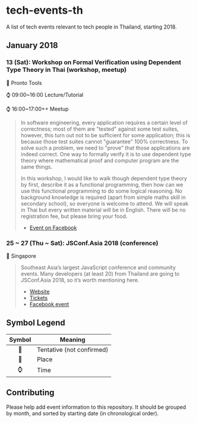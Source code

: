 # tech-events-th
A list of tech events relevant to tech people in Thailand, starting 2018.


## January 2018

### 13 (Sat): Workshop on Formal Verification using Dependent Type Theory in Thai (workshop, meetup)

:round_pushpin: Pronto Tools

:watch: 09:00~16:00 Lecture/Tutorial

:watch: 16:00~17:00++ Meetup

> In software engineering, every application requires a certain level of correctness; most of them are "tested" against some test suites, however, this turn out not to be sufficient for some application; this is because those test suites cannot "guarantee" 100% correctness. To solve such a problem, we need to "prove" that those applications are indeed correct. One way to formally verify it is to use dependent type theory where mathematical proof and computer program are the same things.
>
> In this workshop, I would like to walk though dependent type theory by first, describe it as a functional programming, then how can we use this functional programming to do some logical reasoning. No background knowledge is required (apart from simple maths skill in secondary school), so everyone is welcome to attend. We will speak in Thai but every written material will be in English. There will be no registration fee, but please bring your food.
>
> - [Event on Facebook](https://www.facebook.com/events/122627418535428/)

### 25 ~ 27 (Thu ~ Sat): JSConf.Asia 2018 (conference)

:round_pushpin: Singapore

> Southeast Asia’s largest JavaScript conference and community events.
> Many developers (at least 20) from Thailand are going to JSConf.Asia 2018, so it’s worth mentioning here.
>
> - [Website](https://2018.jsconf.asia/)
> - [Tickets](https://events.pouchnation.com/event/jsconfasia2018)
> - [Facebook event](https://www.facebook.com/events/111499759572747/)


## Symbol Legend

| Symbol | Meaning |
|:---:| --- |
| :construction: | Tentative (not confirmed) |
| :round_pushpin: | Place |
| :watch: | Time |


## Contributing

Please help add event information to this repository.
It should be grouped by month, and sorted by starting date (in chronological order).
